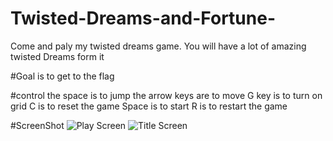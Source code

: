 # Twisted-Dreams-and-Fortune-
Come and paly my twisted dreams game.  You will have a lot of amazing twisted Dreams form it

#Goal is to get to the flag

#control the space is to jump the arrow keys are to move G key is to turn on grid C is to reset the game Space is to start R is to restart the game

#ScreenShot
![Play Screen](https://github.com/Bennytheman12/Twisted-Dreams-and-Fortune-/blob/main/Screenshot/Game%20Screen.png)
![Title Screen](https://github.com/Bennytheman12/Twisted-Dreams-and-Fortune-/blob/main/Screenshot/start%20screen.png)
